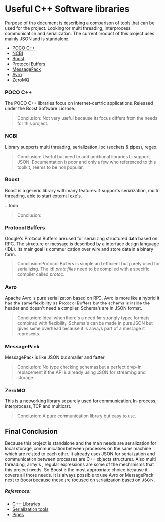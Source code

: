# Useful C++ Software libraries

Purpose of this document is describing a comparison of tools
that can be used for the project.
Looking for multi threading, interprocess communication and serialization.
The current product of this project uses mainly JSON and is standalone. 

  - [POCO C++]
  - [NCBI]
  - [Boost]
  - [Protocol Buffers]
  - [MessagePack]
  - [Avro]
  - [ZeroMQ]


### POCO C++
The POCO C++ libraries focus on internet-centric applications.
Released under the Boost Software License. 
>Conclusion: Not very useful because its focus differs from the needs for this project.

### NCBI
Library supports multi threading, serialization, ipc (sockets & pipes), regex.
>Conclusion: Useful but need to add additional libraries to support JSON.
>Documentation is poor and only a few who referenced to this toolkit, seems
>to be non popular.

### Boost
Boost is a generic library with many features. It supports serialization,
multi threading, able to start external exe's.

...todo
>Conclusion: 

### Protocol Buffers
Google's Protocol Buffers are used for serializing structured data based on RPC.
The structure or message is described by a interface design language (IDL).
Its main goal is communication over wire and store data in a binary form.

>Conclusion:Protocol Buffers is simple and efficient but purely
>used for serializing. The idl *proto files* need to be compiled
>with a specific compiler called *protoc*.

### Avro
Apache Avro is pure serialization based on RPC. Avro is more like a hybrid
it has the same flexibility as Protocol Buffers but the schema is inside
the header and doesn't need a compiler. Schema's are in JSON format.

>Conclusion: Ideal when there's a need for strongly typed formats combined
>with flexibility. Schema's can be made in pure JSON but gives some
>overhead because it is always part of a message it represents.

### MessagePack
MessagePack is like JSON but smaller and faster

>Conclusion: No type checking schemas but a perfect drop-in replacement
>if the API is already using JSON for streaming and storage.

### ZeroMQ
This is a networking library so purely used for communication. In-process,
interprocess, TCP and multicast.

>Conclusion: A pure communication library but easy to use.


## Final Conclusion

Because this project is standalone and the main needs are serialization for
local storage, communication between processes on the same machine
which are related to each other. It already uses JSON for serialization and
communication between processes are C++ objects structures.
Also multi threading, array's , regular expressions are some of the mechanisms
that this project needs. So Boost is the most appropriate choice because it
covers all those needs.
It is always possible to use Avro or MessagePack next to Boost because these
are focused on serialization based on JSON.

##### References:
* [C++ Libraries]
* [Serialization tools]
* [Pipes]

[NCBI]:http://www.ncbi.nlm.nih.gov/IEB/ToolBox/CPP_DOC/
[POCO C++]:http://pocoproject.org/
[Boost]:http://www.boost.org/
[Protocol Buffers]:http://code.google.com/p/protobuf/
[MessagePack]:http://msgpack.org/
[Avro]:http://avro.apache.org/
[ZeroMQ]:http://zeromq.org/

[C++ Libraries]:http://en.cppreference.com/w/cpp/links/libs
[Serialization tools]:https://www.igvita.com/2011/08/01/protocol-buffers-avro-thrift-messagepack/
[Pipes]:http://www.drdobbs.com/windows/using-named-pipes-to-connect-a-gui-to-a/231903148

